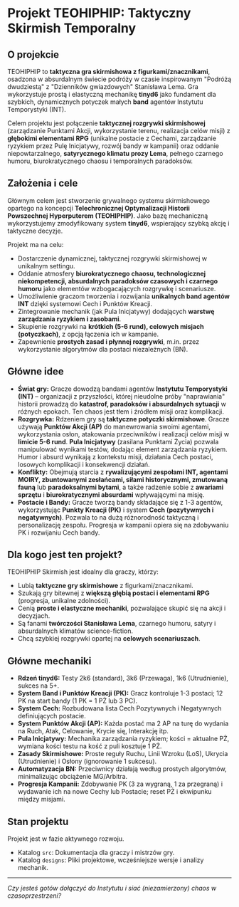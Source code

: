 # Projekt TEOHIPHIP: Taktyczny Skirmish Temporalny

## O projekcie

TEOHIPHIP to **taktyczna gra skirmishowa z figurkami/znacznikami**, osadzona w absurdalnym świecie podróży w czasie inspirowanym "Podróżą dwudziestą" z "Dzienników gwiazdowych" Stanisława Lema. Gra wykorzystuje prostą i elastyczną mechanikę **tinyd6** jako fundament dla szybkich, dynamicznych potyczek małych **band** agentów Instytutu Temporystyki (INT).

Celem projektu jest połączenie **taktycznej rozgrywki skirmishowej** (zarządzanie Punktami Akcji, wykorzystanie terenu, realizacja celów misji) z **głębokimi elementami RPG** (unikalne postacie z Cechami, zarządzanie ryzykiem przez Pulę Inicjatywy, rozwój bandy w kampanii) oraz oddanie niepowtarzalnego, **satyrycznego klimatu prozy Lema**, pełnego czarnego humoru, biurokratycznego chaosu i temporalnych paradoksów.

## Założenia i cele

Głównym celem jest stworzenie grywalnego systemu skirmishowego opartego na koncepcji **Telechronicznej Optymalizacji Historii Powszechnej Hyperputerem (TEOHIPHIP)**. Jako bazę mechaniczną wykorzystujemy zmodyfikowany system **tinyd6**, wspierający szybką akcję i taktyczne decyzje.

Projekt ma na celu:
* Dostarczenie dynamicznej, taktycznej rozgrywki skirmishowej w unikalnym settingu.
* Oddanie atmosfery **biurokratycznego chaosu, technologicznej niekompetencji, absurdalnych paradoksów czasowych i czarnego humoru** jako elementów wzbogacających rozgrywkę i scenariusze.
* Umożliwienie graczom tworzenia i rozwijania **unikalnych band agentów INT** dzięki systemowi Cech i Punktów Kreacji.
* Zintegrowanie mechanik (jak Pula Inicjatywy) dodających **warstwę zarządzania ryzykiem i zasobami**.
* Skupienie rozgrywki na **krótkich (5-6 rund), celowych misjach (potyczkach)**, z opcją łączenia ich w kampanie.
* Zapewnienie **prostych zasad i płynnej rozgrywki**, m.in. przez wykorzystanie algorytmów dla postaci niezależnych (BN).

## Główne idee

* **Świat gry:** Gracze dowodzą bandami agentów **Instytutu Temporystyki (INT)** – organizacji z przyszłości, której nieudolne próby "naprawiania" historii prowadzą do **katastrof, paradoksów i absurdalnych sytuacji** w różnych epokach. Ten chaos jest tłem i źródłem misji oraz komplikacji.
* **Rozgrywka:** Rdzeniem gry są **taktyczne potyczki skirmishowe**. Gracze używają **Punktów Akcji (AP)** do manewrowania swoimi agentami, wykorzystania osłon, atakowania przeciwników i realizacji celów misji w **limicie 5-6 rund**. **Pula Inicjatywy** (zasilana Punktami Życia) pozwala manipulować wynikami testów, dodając element zarządzania ryzykiem. Humor i absurd wynikają z kontekstu misji, działania Cech postaci, losowych komplikacji i konsekwencji działań.
* **Konflikty:** Obejmują starcia z **rywalizującymi zespołami INT, agentami MOIRY, zbuntowanymi zesłańcami, siłami historycznymi, zmutowaną fauną** lub **paradoksalnymi bytami**, a także radzenie sobie z **awariami sprzętu** i **biurokratycznymi absurdami** wpływającymi na misję.
* **Postacie i Bandy:** Gracze tworzą bandy składające się z 1-3 agentów, wykorzystując **Punkty Kreacji (PK)** i system **Cech (pozytywnych i negatywnych)**. Pozwala to na dużą różnorodność taktyczną i personalizację zespołu. Progresja w kampanii opiera się na zdobywaniu PK i rozwijaniu Cech bandy.

## Dla kogo jest ten projekt?

TEOHIPHIP Skirmish jest idealny dla graczy, którzy:
* Lubią **taktyczne gry skirmishowe** z figurkami/znacznikami.
* Szukają gry bitewnej z **większą głębią postaci i elementami RPG** (progresja, unikalne zdolności).
* Cenią **proste i elastyczne mechaniki**, pozwalające skupić się na akcji i decyzjach.
* Są fanami **twórczości Stanisława Lema**, czarnego humoru, satyry i absurdalnych klimatów science-fiction.
* Chcą szybkiej rozgrywki opartej na **celowych scenariuszach**.

## Główne mechaniki

* **Rdzeń tinyd6:** Testy 2k6 (standard), 3k6 (Przewaga), 1k6 (Utrudnienie), sukces na 5+.
* **System Band i Punktów Kreacji (PK):** Gracz kontroluje 1-3 postaci; 12 PK na start bandy (1 PK = 1 PŻ lub 3 PC).
* **System Cech:** Rozbudowana lista Cech Pozytywnych i Negatywnych definiujących postacie.
* **System Punktów Akcji (AP):** Każda postać ma 2 AP na turę do wydania na Ruch, Atak, Celowanie, Krycie się, Interakcję itp.
* **Pula Inicjatywy:** Mechanika zarządzania ryzykiem; kości = aktualne PŻ, wymiana kości testu na kość z puli kosztuje 1 PŻ.
* **Zasady Skirmishowe:** Proste reguły Ruchu, Linii Wzroku (LoS), Ukrycia (Utrudnienie) i Osłony (ignorowanie 1 sukcesu).
* **Automatyzacja BN:** Przeciwnicy działają według prostych algorytmów, minimalizując obciążenie MG/Arbitra.
* **Progresja Kampanii:** Zdobywanie PK (3 za wygraną, 1 za przegraną) i wydawanie ich na nowe Cechy lub Postacie; reset PŻ i ekwipunku między misjami.

## Stan projektu

Projekt jest w fazie aktywnego rozwoju. 

* Katalog `src`: Dokumentacja dla graczy i mistrzów gry.
* Katalog `designs`: Pliki projektowe, wcześniejsze wersje i analizy mechanik.

---

*Czy jesteś gotów dołączyć do Instytutu i siać (niezamierzony) chaos w czasoprzestrzeni?*
